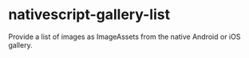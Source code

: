 # nativescript-gallery-list
Provide a list of images as ImageAssets from the native Android or iOS gallery.
